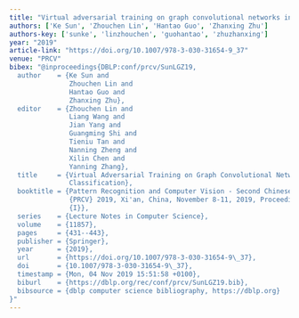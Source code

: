 ```yaml
---
title: "Virtual adversarial training on graph convolutional networks in node classification"
authors: ['Ke Sun', 'Zhouchen Lin', 'Hantao Guo', 'Zhanxing Zhu']
authors-key: ['sunke', 'linzhouchen', 'guohantao', 'zhuzhanxing']
year: "2019"
article-link: "https://doi.org/10.1007/978-3-030-31654-9_37"
venue: "PRCV"
bibex: "@inproceedings{DBLP:conf/prcv/SunLGZ19,
  author    = {Ke Sun and
               Zhouchen Lin and
               Hantao Guo and
               Zhanxing Zhu},
  editor    = {Zhouchen Lin and
               Liang Wang and
               Jian Yang and
               Guangming Shi and
               Tieniu Tan and
               Nanning Zheng and
               Xilin Chen and
               Yanning Zhang},
  title     = {Virtual Adversarial Training on Graph Convolutional Networks in Node
               Classification},
  booktitle = {Pattern Recognition and Computer Vision - Second Chinese Conference,
               {PRCV} 2019, Xi'an, China, November 8-11, 2019, Proceedings, Part
               {I}},
  series    = {Lecture Notes in Computer Science},
  volume    = {11857},
  pages     = {431--443},
  publisher = {Springer},
  year      = {2019},
  url       = {https://doi.org/10.1007/978-3-030-31654-9\_37},
  doi       = {10.1007/978-3-030-31654-9\_37},
  timestamp = {Mon, 04 Nov 2019 15:51:58 +0100},
  biburl    = {https://dblp.org/rec/conf/prcv/SunLGZ19.bib},
  bibsource = {dblp computer science bibliography, https://dblp.org}
}"
---
```

